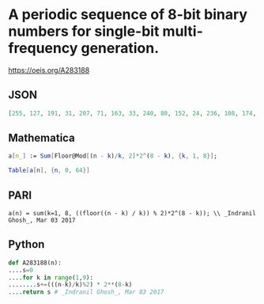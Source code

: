# A periodic sequence of 8\-bit binary numbers for single\-bit multi\-frequency generation\.
https://oeis.org/A283188
## JSON
```JSON
[255, 127, 191, 31, 207, 71, 163, 33, 240, 80, 152, 24, 236, 108, 174, 6, 215, 87, 179, 51, 235, 73, 137, 9, 252, 116, 180, 20, 198, 70, 170, 42, 251, 91, 155, 17, 229, 101, 165, 5, 220, 92, 186, 58, 234, 66, 130, 2, 247, 117, 189, 29, 205, 77, 169, 33, 242, 82, 146, 18, 238, 110, 174, 12, 221]
```
## Mathematica
```Mathematica
a[n_] := Sum[Floor@Mod[(n - k)/k, 2]*2^(8 - k), {k, 1, 8}];
```
```Mathematica
Table[a[n], {n, 0, 64}]
```
## PARI
```PARI
a(n) = sum(k=1, 8, ((floor((n - k) / k)) % 2)*2^(8 - k)); \\ _Indranil Ghosh_, Mar 03 2017
```
## Python
```Python
def A283188(n):
....s=0
....for k in range(1,9):
........s+=(((n-k)/k)%2) * 2**(8-k)
....return s # _Indranil Ghosh_, Mar 03 2017
```
